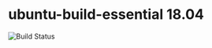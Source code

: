 
# ubuntu-build-essential 18.04

![Build Status](https://travis-ci.org/cyber-dojo-languages/ubuntu-build-essential-18.04.svg?branch=master)
